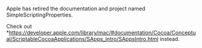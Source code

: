Apple has retired the documentation and project named SimpleScriptingProperties.

Check out *https://developer.apple.com/library/mac/#documentation/Cocoa/Conceptual/ScriptableCocoaApplications/SApps_intro/SAppsIntro.html instead.
